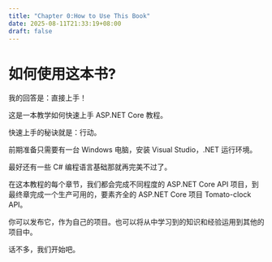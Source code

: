 ```yaml
---
title: "Chapter 0:How to Use This Book"
date: 2025-08-11T21:33:19+08:00
draft: false
---
```


# 如何使用这本书?

我的回答是：直接上手！

这是一本教学如何快速上手 ASP\.NET Core 教程。

快速上手的秘诀就是：行动。

前期准备只需要有一台 Windows 电脑，安装 Visual Studio，.NET 运行环境。

最好还有一些 C# 编程语言基础那就再完美不过了。

在这本教程的每个章节，我们都会完成不同程度的 ASP\.NET Core API 项目，到最终章完成一个生产可用的，要素齐全的 ASP\.NET Core 项目 Tomato-clock API。

你可以发布它，作为自己的项目。也可以将从中学习到的知识和经验运用到其他的项目中。

话不多，我们开始吧。



